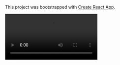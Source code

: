 This project was bootstrapped with [Create React App](https://github.com/facebook/create-react-app).

![](src/Covid%20Screen%20Record.mp4)
